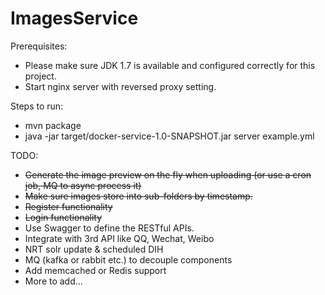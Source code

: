 ImagesService
=============

Prerequisites:
* Please make sure JDK 1.7 is available and configured correctly for this project.
* Start nginx server with reversed proxy setting.

Steps to run:
* mvn package
* java -jar target/docker-service-1.0-SNAPSHOT.jar server example.yml

TODO:
* ~~Generate the image preview on the fly when uploading (or use a cron job, MQ to async process it)~~
* ~~Make sure images store into sub-folders by timestamp.~~
* ~~Register functionality~~
* ~~Login functionality~~
* Use Swagger to define the RESTful APIs.
* Integrate with 3rd API like QQ, Wechat, Weibo
* NRT solr update & scheduled DIH
* MQ (kafka or rabbit etc.) to decouple components
* Add memcached or Redis support
* More to add...
